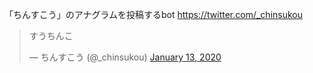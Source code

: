「ちんすこう」のアナグラムを投稿するbot
https://twitter.com/_chinsukou

<blockquote class="twitter-tweet"><p lang="ja" dir="ltr">すうちんこ</p>&mdash; ちんすこう (@_chinsukou) <a href="https://twitter.com/_chinsukou/status/1216676887776329728?ref_src=twsrc%5Etfw">January 13, 2020</a></blockquote> 


